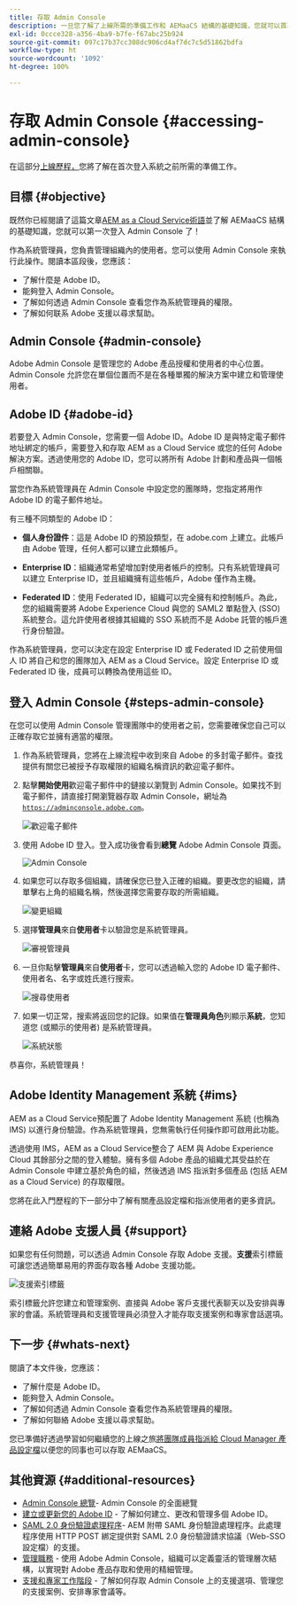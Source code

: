 ```yaml
---
title: 存取 Admin Console
description: 一旦您了解了上線所需的準備工作和 AEMaaCS 結構的基礎知識，您就可以首次登入 Admin Console 了。
exl-id: 0ccce328-a356-4ba9-b7fe-f67abc25b924
source-git-commit: 097c17b37cc308dc906cd4af7dc7c5d51862bdfa
workflow-type: ht
source-wordcount: '1092'
ht-degree: 100%

---
```


# 存取 Admin Console {#accessing-admin-console}

在這部分[上線歷程，](overview.md)您將了解在首次登入系統之前所需的準備工作。

## 目標 {#objective}

既然你已經閱讀了這篇文章[AEM as a Cloud Service術語](terminology.md)並了解 AEMaaCS 結構的基礎知識，您就可以第一次登入 Admin Console 了！

作為系統管理員，您負責管理組織內的使用者。您可以使用 Admin Console 來執行此操作。閱讀本區段後，您應該：

* 了解什麼是 Adobe ID。
* 能夠登入 Admin Console。
* 了解如何透過 Admin Console 查看您作為系統管理員的權限。
* 了解如何联系 Adobe 支援以尋求幫助。

## Admin Console {#admin-console}

Adobe Admin Console 是管理您的 Adobe 產品授權和使用者的中心位置。Admin Console 允許您在單個位置而不是在各種單獨的解決方案中建立和管理使用者。

## Adobe ID {#adobe-id}

若要登入 Admin Console，您需要一個 Adobe ID。Adobe ID 是與特定電子郵件地址綁定的帳戶，需要登入和存取 AEM as a Cloud Service 或您的任何 Adobe 解決方案。透過使用您的 Adobe ID，您可以將所有 Adobe 計劃和產品與一個帳戶相關聯。

當您作為系統管理員在 Admin Console 中設定您的團隊時，您指定將用作 Adobe ID 的電子郵件地址。

有三種不同類型的 Adobe ID：

* **個人身份證件**：這是 Adobe ID 的預設類型，在 adobe.com 上建立。此帳戶由 Adobe 管理，任何人都可以建立此類帳戶。

* **Enterprise ID**：組織通常希望增加對使用者帳戶的控制。只有系統管理員可以建立 Enterprise ID，並且組織擁有這些帳戶，Adobe 僅作為主機。

* **Federated ID**：使用 Federated ID，組織可以完全擁有和控制帳戶。為此，您的組織需要將 Adobe Experience Cloud 與您的 SAML2 單點登入 (SSO) 系統整合。這允許使用者根據其組織的 SSO 系統而不是 Adobe 託管的帳戶進行身份驗證。

作為系統管理員，您可以決定在設定 Enterprise ID 或 Federated ID 之前使用個人 ID 將自己和您的團隊加入 AEM as a Cloud Service。設定 Enterprise ID 或 Federated ID 後，成員可以轉換為使用這些 ID。

## 登入 Admin Console {#steps-admin-console}

在您可以使用 Admin Console 管理團隊中的使用者之前，您需要確保您自己可以正確存取它並擁有適當的權限。

1. 作為系統管理員，您將在上線流程中收到來自 Adobe 的多封電子郵件。查找提供有關您已被授予存取權限的組織名稱資訊的歡迎電子郵件。

1. 點擊&#x200B;**開始使用**&#x200B;歡迎電子郵件中的鏈接以瀏覽到 Admin Console。如果找不到電子郵件，請直接打開瀏覽器存取 Admin Console，網址為 [`https://adminconsole.adobe.com`](https://adminconsole.adobe.com)。

   ![歡迎電子郵件](/help/journey-onboarding/assets/get-started-email.png)

1. 使用 Adobe ID 登入。登入成功後會看到&#x200B;**總覽** Adobe Admin Console 頁面。

   ![Admin Console](/help/journey-onboarding/assets/get-started1.png)

1. 如果您可以存取多個組織，請確保您已登入正確的組織。要更改您的組織，請單擊右上角的組織名稱，然後選擇您需要存取的所需組織。

   ![變更組織](/help/journey-onboarding/assets/admin-console-orgswitch.png)

1. 選擇&#x200B;**管理員**&#x200B;來自&#x200B;**使用者**&#x200B;卡以驗證您是系統管理員。

   ![審視管理員](/help/journey-onboarding/assets/get-started2.png)

1. 一旦你點擊&#x200B;**管理員**&#x200B;來自&#x200B;**使用者**&#x200B;卡，您可以透過輸入您的 Adobe ID 電子郵件、使用者名、名字或姓氏進行搜索。

   ![搜尋使用者](/help/journey-onboarding/assets/get-started3.png)

1. 如果一切正常，搜索將返回您的記錄。如果值在&#x200B;**管理員角色**&#x200B;列顯示&#x200B;**系統**，您知道您 (或顯示的使用者) 是系統管理員。

   ![系統狀態](/help/journey-onboarding/assets/get-started4.png)

恭喜你，系統管理員！

## Adobe Identity Management 系統 {#ims}

AEM as a Cloud Service預配置了 Adobe Identity Management 系統 (也稱為 IMS) 以進行身份驗證。作為系統管理員，您無需執行任何操作即可啟用此功能。

透過使用 IMS，AEM as a Cloud Service整合了 AEM 與 Adobe Experience Cloud 其餘部分之間的登入體驗。擁有多個 Adobe 產品的組織尤其受益於在 Admin Console 中建立基於角色的組，然後透過 IMS 指派對多個產品 (包括 AEM as a Cloud Service) 的存取權限。

您將在此入門歷程的下一部分中了解有關產品設定檔和指派使用者的更多資訊。

## 連絡 Adobe 支援人員 {#support}

如果您有任何問題，可以透過 Admin Console 存取 Adobe 支援。**支援**&#x200B;索引標籤可讓您透過簡單易用的界面存取各種 Adobe 支援功能。

![支援索引標籤](/help/journey-onboarding/assets/support-menu.png)

索引標籤允許您建立和管理案例、直接與 Adobe 客戶支援代表聊天以及安排與專家的會議。系統管理員和支援管理員必須登入才能存取支援案例和專家會話選項。

## 下一步 {#whats-next}

閱讀了本文件後，您應該：

* 了解什麼是 Adobe ID。
* 能夠登入 Admin Console。
* 了解如何透過 Admin Console 查看您作為系統管理員的權限。
* 了解如何聯絡 Adobe 支援以尋求幫助。

您已準備好透過學習如何繼續您的上線之旅[將團隊成員指派給 Cloud Manager 產品設定檔](assign-profiles-cloud-manager.md)以便您的同事也可以存取 AEMaaCS。

## 其他資源 {#additional-resources}

* [Admin Console 總覽](https://helpx.adobe.com/tw/enterprise/using/admin-console.html)- Admin Console 的全面總覽
* [建立或更新您的 Adobe ID](https://helpx.adobe.com/tw/manage-account/using/create-update-adobe-id.html#HowtocreateorupdateyourAdobeID) - 了解如何建立、更改和管理多個 Adobe ID。
* [SAML 2.0 身份驗證處理程序](https://experienceleague.adobe.com/docs/experience-manager-65/administering/security/saml-2-0-authenticationhandler.html?lang=zh-Hant)- AEM 附帶 SAML 身份驗證處理程序。此處理程序使用 HTTP POST 綁定提供對 SAML 2.0 身份驗證請求協議（Web-SSO 設定檔）的支援。
* [管理職務](https://helpx.adobe.com/tw/enterprise/using/admin-roles.ug.html) - 使用 Adobe Admin Console，組織可以定義靈活的管理層次結構，以實現對 Adobe 產品存取和使用的精細管理。
* [支援和專家工作階段](https://helpx.adobe.com/tw/enterprise/admin-guide.html/enterprise/using/support-for-experience-cloud.ug.html) - 了解如何存取 Admin Console 上的支援選項、管理您的支援案例、安排專家會議等。
